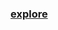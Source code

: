 ### [explore](https://github.com/Xelerezex/python-anaconda-space/blob/master/18-requests-module/Requests_Module.ipynb)
